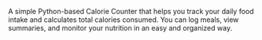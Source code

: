 A simple Python-based Calorie Counter that helps you track your daily food intake and calculates total calories consumed. You can log meals, view summaries, and monitor your nutrition in an easy and organized way.
